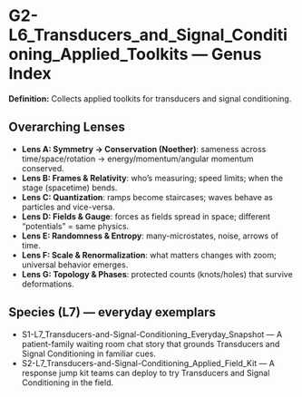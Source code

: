# G2-L6_Transducers_and_Signal_Conditioning_Applied_Toolkits — Genus Index
**Definition:** Collects applied toolkits for transducers and signal conditioning.

## Overarching Lenses

- **Lens A: Symmetry -> Conservation (Noether)**: sameness across time/space/rotation → energy/momentum/angular momentum conserved.
- **Lens B: Frames & Relativity**: who’s measuring; speed limits; when the stage (spacetime) bends.
- **Lens C: Quantization**: ramps become staircases; waves behave as particles and vice-versa.
- **Lens D: Fields & Gauge**: forces as fields spread in space; different “potentials” = same physics.
- **Lens E: Randomness & Entropy**: many-microstates, noise, arrows of time.
- **Lens F: Scale & Renormalization**: what matters changes with zoom; universal behavior emerges.
- **Lens G: Topology & Phases**: protected counts (knots/holes) that survive deformations.

## Species (L7) — everyday exemplars
- S1-L7_Transducers-and-Signal-Conditioning_Everyday_Snapshot — A patient-family waiting room chat story that grounds Transducers and Signal Conditioning in familiar cues.
- S2-L7_Transducers-and-Signal-Conditioning_Applied_Field_Kit — A response jump kit teams can deploy to try Transducers and Signal Conditioning in the field.
